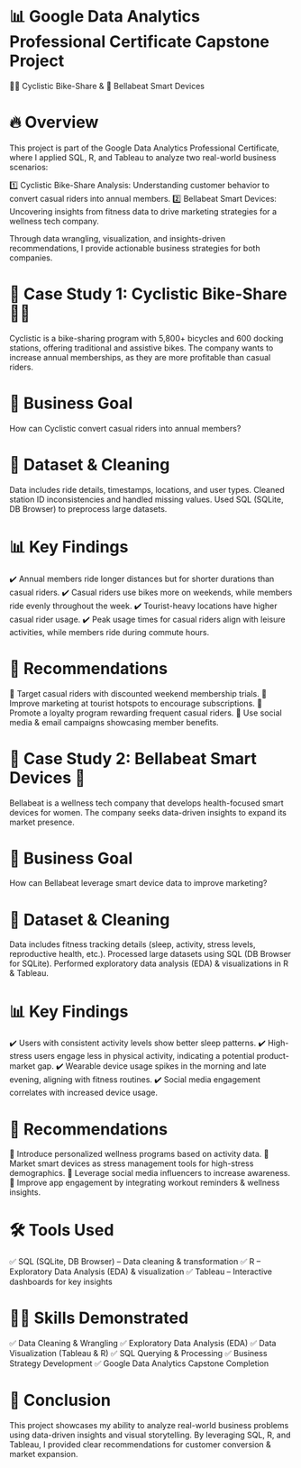 # 📊 Google Data Analytics Professional Certificate Capstone Project
🚴‍♂️ Cyclistic Bike-Share & 📱 Bellabeat Smart Devices
# 🔥 Overview
This project is part of the Google Data Analytics Professional Certificate, where I applied SQL, R, and Tableau to analyze two real-world business scenarios:

1️⃣ Cyclistic Bike-Share Analysis: Understanding customer behavior to convert casual riders into annual members.
2️⃣ Bellabeat Smart Devices: Uncovering insights from fitness data to drive marketing strategies for a wellness tech company.

Through data wrangling, visualization, and insights-driven recommendations, I provide actionable business strategies for both companies.

# 📌 Case Study 1: Cyclistic Bike-Share 🚴‍♂️
Cyclistic is a bike-sharing program with 5,800+ bicycles and 600 docking stations, offering traditional and assistive bikes. The company wants to increase annual memberships, as they are more profitable than casual riders.

# 🎯 Business Goal
How can Cyclistic convert casual riders into annual members?

# 📂 Dataset & Cleaning
Data includes ride details, timestamps, locations, and user types.
Cleaned station ID inconsistencies and handled missing values.
Used SQL (SQLite, DB Browser) to preprocess large datasets.
# 📊 Key Findings
✔️ Annual members ride longer distances but for shorter durations than casual riders.
✔️ Casual riders use bikes more on weekends, while members ride evenly throughout the week.
✔️ Tourist-heavy locations have higher casual rider usage.
✔️ Peak usage times for casual riders align with leisure activities, while members ride during commute hours.

# 📢 Recommendations
🔹 Target casual riders with discounted weekend membership trials.
🔹 Improve marketing at tourist hotspots to encourage subscriptions.
🔹 Promote a loyalty program rewarding frequent casual riders.
🔹 Use social media & email campaigns showcasing member benefits.

# 📌 Case Study 2: Bellabeat Smart Devices 📱
Bellabeat is a wellness tech company that develops health-focused smart devices for women. The company seeks data-driven insights to expand its market presence.

# 🎯 Business Goal
How can Bellabeat leverage smart device data to improve marketing?

# 📂 Dataset & Cleaning
Data includes fitness tracking details (sleep, activity, stress levels, reproductive health, etc.).
Processed large datasets using SQL (DB Browser for SQLite).
Performed exploratory data analysis (EDA) & visualizations in R & Tableau.
# 📊 Key Findings
✔️ Users with consistent activity levels show better sleep patterns.
✔️ High-stress users engage less in physical activity, indicating a potential product-market gap.
✔️ Wearable device usage spikes in the morning and late evening, aligning with fitness routines.
✔️ Social media engagement correlates with increased device usage.

# 📢 Recommendations
🔹 Introduce personalized wellness programs based on activity data.
🔹 Market smart devices as stress management tools for high-stress demographics.
🔹 Leverage social media influencers to increase awareness.
🔹 Improve app engagement by integrating workout reminders & wellness insights.

# 🛠 Tools Used
✅ SQL (SQLite, DB Browser) – Data cleaning & transformation
✅ R – Exploratory Data Analysis (EDA) & visualization
✅ Tableau – Interactive dashboards for key insights

# 👨‍💻 Skills Demonstrated
✅ Data Cleaning & Wrangling
✅ Exploratory Data Analysis (EDA)
✅ Data Visualization (Tableau & R)
✅ SQL Querying & Processing
✅ Business Strategy Development
✅ Google Data Analytics Capstone Completion

# 🚀 Conclusion
This project showcases my ability to analyze real-world business problems using data-driven insights and visual storytelling. By leveraging SQL, R, and Tableau, I provided clear recommendations for customer conversion & market expansion.
